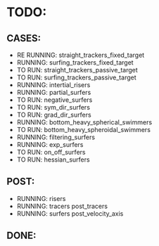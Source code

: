 # TODO:

## CASES:

* RE RUNNING: straight_trackers_fixed_target
* RUNNING: surfing_trackers_fixed_target
* TO RUN: straight_trackers_passive_target
* TO RUN: surfing_trackers_passive_target
* RUNNING: intertial_risers
* RUNNING: partial_surfers
* TO RUN: negative_surfers
* TO RUN: sym_dir_surfers
* TO RUN: grad_dir_surfers
* RUNNING: bottom_heavy_spherical_swimmers
* TO RUN: bottom_heavy_spheroidal_swimmers
* RUNNING: filtering_surfers
* RUNNING: exp_surfers
* TO RUN: on_off_surfers
* TO RUN: hessian_surfers

## POST:

* RUNNING: risers
* RUNNING: tracers post_tracers
* RUNNING: surfers post_velocity_axis

## DONE:
